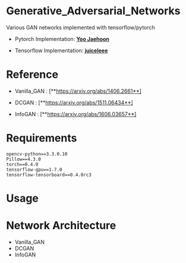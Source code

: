 # Generative_Adversarial_Networks

Various GAN networks implemented with tensorflow/pytorch

* Pytorch Implementation: [**Yoo Jaehoon**](https://github.com/Ugness/)

* Tensorflow Implementation: [**juiceleee**](https://github.com/juiceleee/)

# Reference
* Vanilla_GAN : [**https://arxiv.org/abs/1406.2661**]

* DCGAN : [**https://arxiv.org/abs/1511.06434**]

* InfoGAN : [**https://arxiv.org/abs/1606.03657**]

# Requirements
```
opencv-python==3.3.0.10
Pillow==4.3.0
torch==0.4.0
tensorflow-gpu==1.7.0
tensorflow-tensorboard==0.4.0rc3
```

# Usage

# Network Architecture
  * Vanilla_GAN
  * DCGAN
  * InfoGAN

